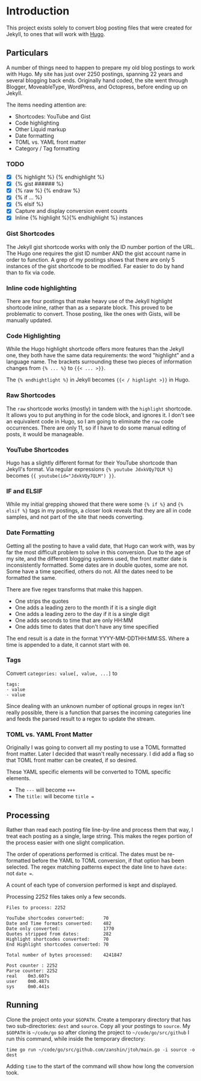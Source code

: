 # Introduction
This project exists solely to convert blog posting files that were created for Jekyll, to ones that
will work with [Hugo](https://gohugo.io "Hugo").

## Particulars
A number of things need to happen to prepare my old blog postings to work with Hugo. My site has
just over 2250 postings, spanning 22 years and several blogging back ends. Originally hand
coded, the site went through Blogger, MoveableType, WordPress, and Octopress, before ending up on
Jekyll.

The items needing attention are:
- Shortcodes: YouTube and Gist
- Code highlighting
- Other Liquid markup
- Date formatting
- TOML vs. YAML front matter
- Category / Tag formatting

### TODO
- [X] {% highlight %} {% endhighlight %}
- [X] {% gist ###### %}
- [X] {% raw %} {% endraw %}
- [X] {% if ... %}
- [X] {% elsif %}
- [X] Capture and display conversion event counts
- [X] Inline {% highlight %}{% endhighlight %} instances

### Gist Shortcodes
The Jekyll gist shortcode works with only the ID number portion of the URL. The Hugo one requires
the gist ID number AND the gist account name in order to function. A grep of my postings shows that
there are only 5 instances of the gist shortcode to be modified. Far easier to do by hand than to
fix via code.

### Inline code highlighting
There are four postings that make heavy use of the Jekyll highlight shortcode inline, rather than as
a separate block. This proved to be problematic to convert. Those posting, like the ones with Gists,
will be manually updated.

### Code Highlighting
While the Hugo highlight shortcode offers more features than the Jekyll one, they both have the
same data requirements: the word "highlight" and a language name. The brackets surrounding these two
pieces of information changes from `{% ... %}` to `{{< ... >}}`.

The `{% endhightlight %}` in Jekyll becomes `{{< / highlight >}}` in Hugo.

### Raw Shortcodes
The `raw` shortcode works (mostly) in tandem with the `highlight` shortcode. It allows you to put
anything in for the code block, and ignores it. I don't see an equivalent code in Hugo, so I am
going to eliminate the `raw` code occurrences. There are only 11, so if I have to do some manual
editing of posts, it would be manageable.

### YouTube Shortcodes
Hugo has a slightly different format for their YouTube shortcode than Jekyll's format. Via regular
expressions `{% youtube JdxkVQy7QLM %}` becomes `{{ youtube(id="JdxkVQy7QLM") }}`.

### IF and ELSIF
While my  initial grepping showed that there were some `{% if %}` and `{% elsif %}` tags in my
postings, a closer look reveals that they are all in code samples, and not part of the site that
needs converting.

### Date Formatting
Getting all the posting to have a valid date, that Hugo can work with, was by far the most difficult
problem to solve in this conversion. Due to the age of my site, and the different blogging systems
used, the front matter date is inconsistently formatted. Some dates are in double quotes, some are
not. Some have a time specified, others do not. All the dates need to be formatted the same.

There are five regex transforms that make this happen.
- One strips the quotes
- One adds a leading zero to the month if it is a single digit
- One adds a leading zero to the day if it is a single digit
- One adds seconds to time that are only HH:MM
- One adds time to dates that don't have any time specified

The end result is a date in the format YYYY-MM-DDTHH:MM:SS. Where a time is appended to a date, it
cannot start with `00`.

### Tags
Convert `categories: value[, value, ...]` to

    tags:
    - value
    - value

Since dealing with an unknown number of optional groups in regex isn't really possible, there is a
function that parses the incoming categories line and feeds the parsed result to a regex to update
the stream.

### TOML vs. YAML Front Matter
Originally I was going to convert all my posting to use a TOML formatted front matter. Later I
decided that wasn't really necessary. I did add a flag so that TOML front matter can be created, if
so desired.

These YAML specific elements will be converted to TOML specific elements.

* The `---` will become `+++`
* The `title:` will become `title =`

## Processing
Rather than read each posting file line-by-line and process them that way, I treat each posting as a
single, large string. This makes the regex portion of the process easier with one slight
complication.

The order of operations performed is critical. The dates must be re-formatted before the YAML to
TOML conversion, if that option has been selected. The regex matching patterns expect the date line
to have `date:` not `date =`.

A count of each type of conversion performed is kept and displayed.

Processing 2252 files takes only a few seconds.

    Files to process: 2252

    YouTube shortcodes converted:       70
    Date and Time formats converted:    482
    Date only converted:                1770
    Quotes stripped from dates:         282
    Highlight shortcodes converted:     70
    End Highlight shortcodes converted: 70

    Total number of bytes processed:    4241847

    Post counter : 2252
    Parse counter: 2252
    real    0m3.607s
    user    0m0.487s
    sys     0m0.441s

## Running
Clone the project onto your `$GOPATH`. Create a temporary directory that has two sub-directories:
`dest` and `source`. Copy all your postings to `source`. My `$GOPATH` is
`~/code/go` so after cloning the project to `~/code/go/src/github` I run this command, while inside
the temporary directory:

    time go run ~/code/go/src/github.com/zanshin/jtoh/main.go -i source -o dest

Adding `time` to the start of the command will show how long the conversion took.
